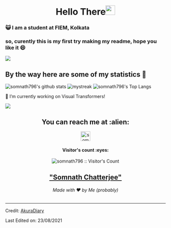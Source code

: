 <h1 align="center">Hello There<img src="https://github.com/souvikguria98/souvikguria98/blob/master/Hi.gif" width="30"> </h1>

### :smiley_cat: I am a student at FIEM, Kolkata

### so, curently this is my first try making my readme, hope you like it 😄


<a href="https://www.youtube.com/watch?v=dQw4w9WgXcQ"><img src="https://user-images.githubusercontent.com/73097560/115834477-dbab4500-a447-11eb-908a-139a6edaec5c.gif"></a>

## By the way here are some of my statistics 🚀
![somnath796's github stats](https://github-readme-stats.vercel.app/api?username=somnath796&show_icons=true&theme=tokyonight)
<img src="https://github-readme-streak-stats.herokuapp.com/?user=somnath796&theme=tokyonight" alt="mystreak"/>
![somnath796's Top Langs](https://github-readme-stats.vercel.app/api/top-langs/?username=somnath796&theme=tokyonight&layout=compact)

🌱 I’m currently working on Visual Transformers!

<a href="https://www.youtube.com/watch?v=dQw4w9WgXcQ"><img src="https://user-images.githubusercontent.com/73097560/115834477-dbab4500-a447-11eb-908a-139a6edaec5c.gif"></a>

<h2 align="center">You can reach me at :alien:</h2>

<p align="center">
<!--   <a href="https://dev.to/anhello">
    <img src="https://d2fltix0v2e0sb.cloudfront.net/dev-badge.svg" alt="Angel Santiago Jaime Zavala's DEV Profile" height="30" width="30">
  </a> -->

  <a href="https://www.linkedin.com/in/somnath796/">
    <img src="https://www.vectorlogo.zone/logos/linkedin/linkedin-icon.svg" alt="somnath796's LinkedIn Profile" height="30" width="30">
  </a>

</p>

<h4 align="center">Visitor's count :eyes:</h4>

<p align="center"><img src="https://profile-counter.glitch.me/{somnath796}/count.svg" alt="somnath796 :: Visitor's Count" /></p>

<h2 align="center"><a href="https://youtu.be/2PLEa812T9Y?t=13">"Somnath Chatterjee"</a></h2>
<h6 align="center">Made with ❤️ by Me (probably)</h6>

------
Credit: [AkuraDiary](https://github.com/AkuraDiary)

Last Edited on: 23/08/2021
<!--
**AkuraDiary/AkuraDIary** is a ✨ _special_ ✨ repository because its `README.md` (this file) appears on your GitHub profile.

Here are some ideas to get you started:

- 🔭 I’m currently working on ...
- 🌱 I’m currently learning ...
- 👯 I’m looking to collaborate on ...
- 🤔 I’m looking for help with ...
- 💬 Ask me about ...
- 📫 How to reach me: ...
- 😄 Pronouns: ...
- ⚡ Fun fact: ...
-->
